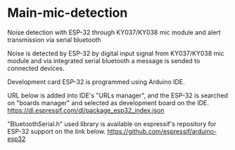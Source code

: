 # Main-mic-detection
Noise detection with ESP-32 through KY037/KY038 mic module and alert transmission via serial bluetooth 

Noise is detected by ESP-32 by digital input signal from KY037/KY038 mic module and via integrated serial bluetooth a message is sended to connected devices. 

Development card ESP-32 is programmed using Arduino IDE. 

URL below is added into IDE's "URLs manager", and the ESP-32 is searched on "boards manager" and selected as development board on the IDE.
    https://dl.espressif.com/dl/package_esp32_index.json
    
    
"BluetoothSerial.h" used library is available on espressif's repository for ESP-32 support on the link below.
    https://github.com/espressif/arduino-esp32
